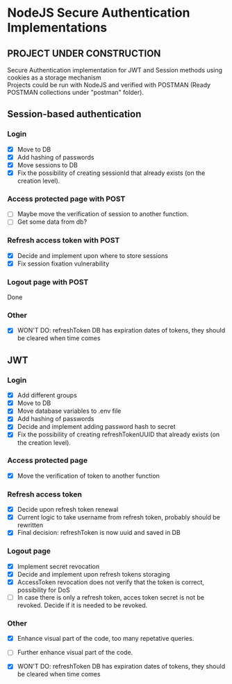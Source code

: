 # NodeJS Secure Authentication Implementations
## PROJECT UNDER CONSTRUCTION
 Secure Authentication implementation for JWT and Session methods using cookies as a storage mechanism<br>
 Projects could be run with NodeJS and verified with POSTMAN (Ready POSTMAN collections under "postman" folder).<br>
 
 ## Session-based authentication
 ### Login
 - [X] Move to DB
 - [X] Add hashing of passwords
 - [X] Move sessions to DB
 - [X] Fix the possibility of creating sessionId that already exists (on the creation level).
 ### Access protected page with POST
 - [ ] Maybe move the verification of session to another function.
 - [ ] Get some data from db?
 ### Refresh access token with POST
 - [X] Decide and implement upon where to store sessions
 - [X] Fix session fixation vulnerability
 ### Logout page with POST
 Done<br>
 ### Other
  - [X] WON'T DO: refreshToken DB has expiration dates of tokens, they should be cleared when time comes
  
 ## JWT
 ### Login
 - [x] Add different groups
 - [x] Move to DB
 - [X] Move database variables to .env file 
 - [X] Add hashing of passwords
 - [X] Decide and implement adding password hash to secret
 - [X] Fix the possibility of creating refreshTokenUUID that already exists (on the creation level).
 ### Access protected page
 - [X] Move the verification of token to another function
 ### Refresh access token
 - [X] Decide upon refresh token renewal
 - [X] Current logic to take username from refresh token, probably should be rewritten
 - [X] Final decision: refreshToken is now uuid and saved in DB
 ### Logout page
 - [X] Implement secret revocation
 - [X] Decide and implement upon refresh tokens storaging
 - [X] AccessToken revocation does not verify that the token is correct, possibility for DoS
 - [ ] In case there is only a refresh token, acces token secret is not be revoked. Decide if it is needed to be revoked.
 ### Other
 - [X] Enhance visual part of the code, too many repetative queries.
 - [ ] Further enhance visual part of the code.
 
 - [X] WON'T DO: refreshToken DB has expiration dates of tokens, they should be cleared when time comes
 